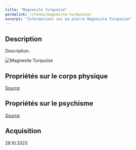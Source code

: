 ```yaml
---
title: "Magnesite Turquoise"
permalink: /stones/magnesite-turquoise/
excerpt: "Informations sur ma pierre Magnesite Turquoise"
---
```


## Description
Description.

![Magnesite Turquoise](/images/stones//images/MagnesiteTurquoise_TresorsDHimalaya_20231028.jpg.jpg "Magnesite Turquoise")

## Propriétés sur le corps physique


[Source](https://)


## Propriétés sur le psychisme


[Source](https://)

## Acquisition


28.10.2023
